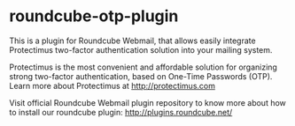 roundcube-otp-plugin
====================

This is a plugin for Roundcube Webmail, that allows easily integrate Protectimus two-factor authentication solution into your mailing system.

Protectimus is the most convenient and affordable solution for organizing strong two-factor authentication, based on One-Time Passwords (OTP).
Learn more about Protectimus at http://protectimus.com

Visit official Roundcube Webmail plugin repository to know more about how to install our roundcube plugin:
http://plugins.roundcube.net/

